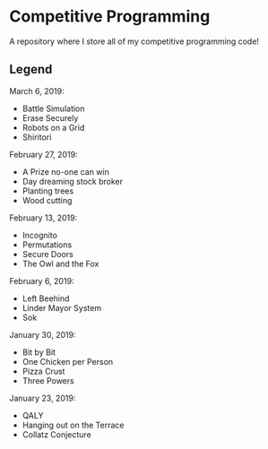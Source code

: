 # Competitive Programming
A repository where I store all of my competitive programming code!

## Legend
March 6, 2019:
- Battle Simulation
- Erase Securely
- Robots on a Grid
- Shiritori

February 27, 2019:
- A Prize no-one can win
- Day dreaming stock broker
- Planting trees
- Wood cutting

February 13, 2019:
- Incognito
- Permutations
- Secure Doors
- The Owl and the Fox

February 6, 2019:
- Left Beehind
- Linder Mayor System
- Sok

January 30, 2019:
- Bit by Bit
- One Chicken per Person
- Pizza Crust
- Three Powers

January 23, 2019:
- QALY
- Hanging out on the Terrace
- Collatz Conjecture
